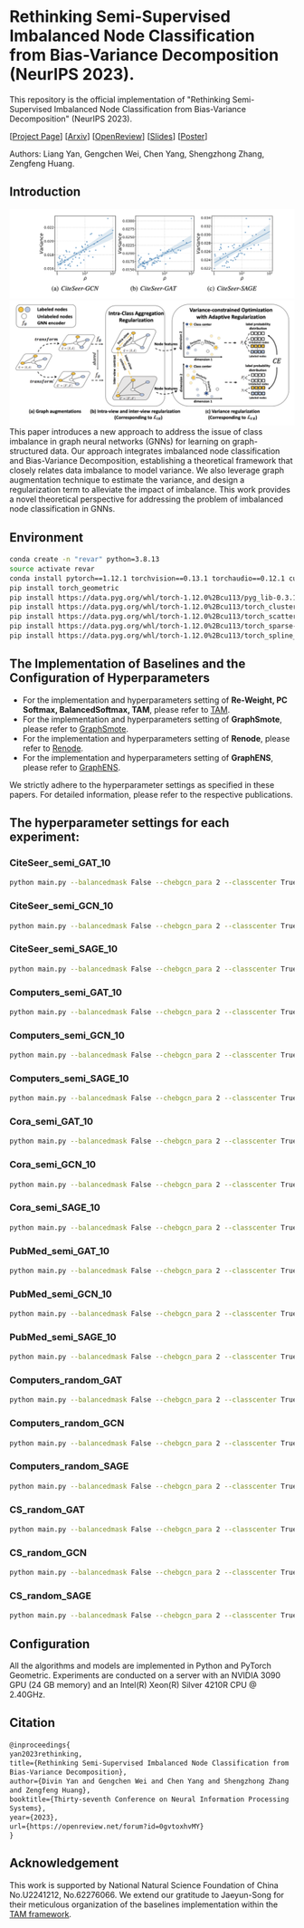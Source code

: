 # Rethinking Semi-Supervised Imbalanced Node Classification from Bias-Variance Decomposition (NeurIPS 2023).

This repository is the official implementation of "Rethinking Semi-Supervised Imbalanced Node Classification from Bias-Variance Decomposition" (NeurIPS 2023). 

[[Project Page](https://divinyan.com/ReVar/)] [[Arxiv](https://arxiv.org/abs/2310.18765)] [[OpenReview](https://openreview.net/forum?id=0gvtoxhvMY&noteId=bBcG4XGOE8)] [[Slides](https://nips.cc/media/neurips-2023/Slides/73050.pdf)] [[Poster](https://neurips.cc/media/PosterPDFs/NeurIPS%202023/73050.png?t=1702115401.9719656)]

Authors: Liang Yan, Gengchen Wei, Chen Yang, Shengzhong Zhang, Zengfeng Huang.

## Introduction

![variance_imbalance](figures/variance_imbalance.png)
![revar](figures/revar.png)
This paper introduces a new approach to address the issue of class imbalance in graph neural networks (GNNs) for learning on graph-structured data. Our approach integrates imbalanced node classification and Bias-Variance Decomposition, establishing a theoretical framework that closely relates data imbalance to model variance. We also leverage graph augmentation technique to estimate the variance, and design a regularization term to alleviate the impact of imbalance. This work provides a novel theoretical perspective for addressing the problem of imbalanced node classification in GNNs.

## Environment
```bash
conda create -n "revar" python=3.8.13
source activate revar
conda install pytorch==1.12.1 torchvision==0.13.1 torchaudio==0.12.1 cudatoolkit=11.3 -c pytorch
pip install torch_geometric
pip install https://data.pyg.org/whl/torch-1.12.0%2Bcu113/pyg_lib-0.3.1%2Bpt112cu113-cp38-cp38-linux_x86_64.whl
pip install https://data.pyg.org/whl/torch-1.12.0%2Bcu113/torch_cluster-1.6.0%2Bpt112cu113-cp38-cp38-linux_x86_64.whl
pip install https://data.pyg.org/whl/torch-1.12.0%2Bcu113/torch_scatter-2.1.0%2Bpt112cu113-cp38-cp38-linux_x86_64.whl
pip install https://data.pyg.org/whl/torch-1.12.0%2Bcu113/torch_sparse-0.6.16%2Bpt112cu113-cp38-cp38-linux_x86_64.whl
pip install https://data.pyg.org/whl/torch-1.12.0%2Bcu113/torch_spline_conv-1.2.1%2Bpt112cu113-cp38-cp38-linux_x86_64.whl
```

## The Implementation of Baselines and the Configuration of Hyperparameters
- For the implementation and hyperparameters setting of **Re-Weight, PC Softmax, BalancedSoftmax, TAM**, please refer to [TAM](https://github.com/Jaeyun-Song/TAM).
- For the implementation and hyperparameters setting of **GraphSmote**, please refer to [GraphSmote](https://github.com/TianxiangZhao/GraphSmote).
- For the implementation and hyperparameters setting of **Renode**, please refer to [Renode](https://github.com/victorchen96/ReNode).
- For the implementation and hyperparameters setting of **GraphENS**, please refer to [GraphENS](https://github.com/JoonHyung-Park/GraphENS).

We strictly adhere to the hyperparameter settings as specified in these papers. For detailed information, please refer to the respective publications.

## The hyperparameter settings for each experiment:
###  CiteSeer_semi_GAT_10
```bash
python main.py --balancedmask False --chebgcn_para 2 --classcenter True --datadir /tmp/data --dataset CiteSeer --de_1 0.45 --de_2 0.4 --decay 0.01 --df_1 0.5 --df_2 0.4 --dim 128 --epochs 2000 --imb_ratio 10.0 --lam 0.25 --lam2 3 --layers 2 --lr 0.001 --n_head 8 --net GAT --patience 200 --project rvgnn --repetitions 5 --supervised True --tau 0.21 --thres 0.7
```

### CiteSeer_semi_GCN_10
```bash
python main.py --balancedmask False --chebgcn_para 2 --classcenter True --datadir /tmp/data --dataset CiteSeer --de_1 0.65 --de_2 0.35 --decay 0.01 --df_1 0.4 --df_2 0.2 --dim 512 --epochs 2000 --imb_ratio 10.0 --lam 0.25 --lam2 2.85 --layers 4 --lr 0.005 --n_head 8 --net GCN --patience 200 --project rvgnn --repetitions 5 --supervised True --tau 0.13 --thres 0.6
```

### CiteSeer_semi_SAGE_10
```bash
python main.py --balancedmask False --chebgcn_para 2 --classcenter True --datadir /tmp/data --dataset CiteSeer --de_1 0.65 --de_2 0.15 --decay 0.01 --df_1 0.7 --df_2 0.15 --dim 256 --epochs 2000 --imb_ratio 10.0 --lam 0.25 --lam2 1.25 --layers 2 --lr 0.0005 --n_head 8 --net SAGE --patience 200 --project rvgnn --repetitions 5 --supervised True --tau 0.08 --thres 0.6
```

### Computers_semi_GAT_10
```bash
python main.py --balancedmask False --chebgcn_para 2 --classcenter True --datadir /tmp/data --dataset Computers-semi --de_1 0.45 --de_2 0.35 --decay 0.01 --df_1 0.7 --df_2 0.15 --dim 512 --epochs 2000 --imb_ratio 10.0 --lam 0.35 --lam2 1.5 --layers 3 --lr 0.0005 --n_head 8 --net GAT --patience 200 --project rvgnn --repetitions 5 --supervised True --tau 0.21 --thres 0.99
```

### Computers_semi_GCN_10
```bash
python main.py --balancedmask False --chebgcn_para 2 --classcenter True --datadir /tmp/data --dataset Computers-semi --de_1 0.7 --de_2 0.2 --decay 0.01 --df_1 0.4 --df_2 0.1 --dim 256 --epochs 2000 --imb_ratio 10.0 --lam 0.35 --lam2 3 --layers 3 --lr 0.0001 --n_head 8 --net GCN --patience 200 --project rvgnn --repetitions 5 --supervised True --tau 0.26 --thres 0.66
```

### Computers_semi_SAGE_10
```bash
python main.py --balancedmask False --chebgcn_para 2 --classcenter True --datadir /tmp/data --dataset Computers-semi --de_1 0.4 --de_2 0.1 --decay 0.01 --df_1 0.6 --df_2 0.15 --dim 64 --epochs 2000 --imb_ratio 10.0 --lam 0.5 --lam2 3 --layers 4 --lr 0.0005 --n_head 8 --net SAGE --patience 200 --project rvgnn --repetitions 5 --supervised True --tau 0.08 --thres 0.66
```

### Cora_semi_GAT_10
```bash
python main.py --balancedmask False --chebgcn_para 2 --classcenter True --datadir /tmp/data --dataset Cora --de_1 0.55 --de_2 0.1 --decay 0.01 --df_1 0.6 --df_2 0.3 --dim 512 --epochs 2000 --imb_ratio 10.0 --lam 3 --lam2 0.35 --layers 3 --lr 0.01 --n_head 8 --net GAT --patience 200 --project rvgnn --repetitions 5 --supervised True --tau 0.08 --thres 0.99
```

### Cora_semi_GCN_10
```bash
python main.py --balancedmask False --chebgcn_para 2 --classcenter True --datadir /tmp/data --dataset Cora --de_1 0.45 --de_2 0.3 --decay 0.01 --df_1 0.65 --df_2 0.45 --dim 128 --epochs 2000 --imb_ratio 10.0 --lam 0.5 --lam2 0.35 --layers 4 --lr 0.01 --n_head 8 --net GCN --patience 200 --project rvgnn --repetitions 5 --supervised True --tau 0.16 --thres 0.9
```

### Cora_semi_SAGE_10
```bash
python main.py --balancedmask False --chebgcn_para 2 --classcenter True --datadir /tmp/data --dataset Cora --de_1 0.6 --de_2 0.1 --decay 0.01 --df_1 0.7 --df_2 0.4 --dim 512 --epochs 2000 --imb_ratio 10.0 --lam 0.25 --lam2 0.5 --layers 3 --lr 0.0005 --n_head 8 --net SAGE --patience 200 --project rvgnn --repetitions 5 --supervised True --tau 0.05 --thres 0.8
```

### PubMed_semi_GAT_10
```bash
python main.py --balancedmask False --chebgcn_para 2 --classcenter True --datadir /tmp/data --dataset PubMed --de_1 0.65 --de_2 0.4 --decay 0.01 --df_1 0.4 --df_2 0.45 --dim 512 --epochs 2000 --imb_ratio 10.0 --lam 2.15 --lam2 1.5 --layers 3 --lr 0.1 --n_head 8 --net GAT --patience 200 --project rvgnn --repetitions 5 --supervised True --tau 0.23 --thres 0.9
```

### PubMed_semi_GCN_10
```bash
python main.py --balancedmask False --chebgcn_para 2 --classcenter True --datadir /tmp/data --dataset PubMed --de_1 0.65 --de_2 0.15 --decay 0.01 --df_1 0.4 --df_2 0.1 --dim 512 --epochs 2000 --imb_ratio 10.0 --lam 3 --lam2 3 --layers 2 --lr 0.1 --n_head 8 --net GCN --patience 200 --project rvgnn --repetitions 5 --supervised True --tau 0.13 --thres 0.93
```

### PubMed_semi_SAGE_10
```bash
python main.py --balancedmask False --chebgcn_para 2 --classcenter True --datadir /tmp/data --dataset PubMed --de_1 0.5 --de_2 0.15 --decay 0.01 --df_1 0.4 --df_2 0.45 --dim 512 --epochs 2000 --imb_ratio 10.0 --lam 2.65 --lam2 3 --layers 2 --lr 0.1 --n_head 8 --net SAGE --patience 200 --project rvgnn --repetitions 5 --supervised True --tau 0.16 --thres 0.96
```






### Computers_random_GAT
```bash
python main.py --balancedmask False --chebgcn_para 2 --classcenter True --datadir /tmp/data --dataset Computers-random --de_1 0.5 --de_2 0.45 --decay 0.01 --df_1 0.45 --df_2 0.1 --dim 128 --epochs 2000 --imb_ratio 1.0 --lam 0.35 --lam2 1.25 --layers 4 --lr 0.001 --n_head 8 --net GAT --patience 200 --project rvgnn --repetitions 5 --supervised True --tau 0.23 --thres 0.6
```
### Computers_random_GCN
```bash
python main.py --balancedmask False --chebgcn_para 2 --classcenter True --datadir /tmp/data --dataset Computers-random --de_1 0.65 --de_2 0.15 --decay 0.01 --df_1 0.7 --df_2 0.1 --dim 512 --epochs 2000 --imb_ratio 1.0 --lam 3 --lam2 2.85 --layers 2 --lr 0.0005 --n_head 8 --net GCN --patience 200 --project rvgnn --repetitions 5 --supervised True --tau 0.23 --thres 0.83
```

### Computers_random_SAGE
```bash
python main.py --balancedmask False --chebgcn_para 2 --classcenter True --datadir /tmp/data --dataset Computers-random --de_1 0.4 --de_2 0.2 --decay 0.01 --df_1 0.4 --df_2 0.15 --dim 128 --epochs 2000 --imb_ratio 1.0 --lam 1 --lam2 1 --layers 4 --lr 0.0005 --n_head 8 --net SAGE --patience 200 --project rvgnn --repetitions 5 --supervised True --tau 0.23 --thres 0.99
```

### CS_random_GAT
```bash
python main.py --balancedmask False --chebgcn_para 2 --classcenter True --datadir /tmp/data --dataset CS-random --de_1 0.55 --de_2 0.2 --decay 0.01 --df_1 0.7 --df_2 0.4 --dim 512 --epochs 2000 --imb_ratio 1.0 --lam 2 --lam2 0.5 --layers 2 --lr 0.0001 --n_head 8 --net GAT --patience 200 --project rvgnn --repetitions 5 --supervised True --tau 0.05 --thres 0.63
```

### CS_random_GCN
```bash
python main.py --balancedmask False --chebgcn_para 2 --classcenter True --datadir /tmp/data --dataset CS-random --de_1 0.45 --de_2 0.3 --decay 0.01 --df_1 0.7 --df_2 0.2 --dim 512 --epochs 2000 --imb_ratio 1.0 --lam 0.85 --lam2 0.5 --layers 2 --lr 0.001 --n_head 8 --net GCN --patience 200 --project rvgnn --repetitions 5 --supervised True --tau 0.16 --thres 0.7
```

### CS_random_SAGE
```bash
python main.py --balancedmask False --chebgcn_para 2 --classcenter True --datadir /tmp/data --dataset CS-random --de_1 0.7 --de_2 0.4 --decay 0.01 --df_1 0.45 --df_2 0.2 --dim 512 --epochs 2000 --imb_ratio 1.0 --lam 1.5 --lam2 0.5 --layers 4 --lr 0.001 --n_head 8 --net SAGE --patience 200 --project rvgnn --repetitions 5 --supervised True --tau 0.13 --thres 0.6
```

## Configuration
All the algorithms and models are implemented in Python and PyTorch Geometric. Experiments are
conducted on a server with an NVIDIA 3090 GPU (24 GB memory) and an Intel(R) Xeon(R) Silver
4210R CPU @ 2.40GHz.

## Citation
```
@inproceedings{
yan2023rethinking,
title={Rethinking Semi-Supervised Imbalanced Node Classification from Bias-Variance Decomposition},
author={Divin Yan and Gengchen Wei and Chen Yang and Shengzhong Zhang and Zengfeng Huang},
booktitle={Thirty-seventh Conference on Neural Information Processing Systems},
year={2023},
url={https://openreview.net/forum?id=0gvtoxhvMY}
}
```

## Acknowledgement
This work is supported by National Natural Science Foundation of China No.U2241212, No.62276066. We extend our gratitude to Jaeyun-Song for their meticulous organization of the baselines implementation within the [TAM framework](https://github.com/Jaeyun-Song/TAM).
